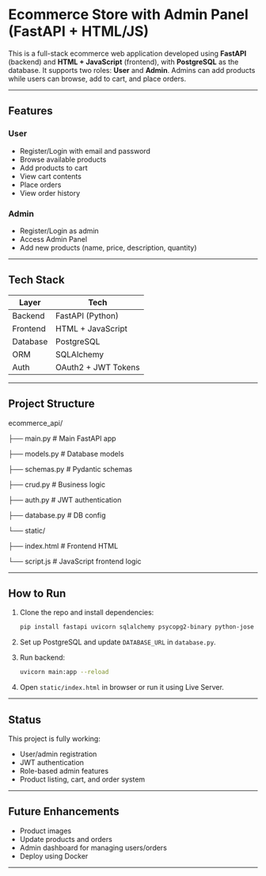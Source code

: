 # Ecommerce Store with Admin Panel (FastAPI + HTML/JS)

This is a full-stack ecommerce web application developed using **FastAPI** (backend) and **HTML + JavaScript** (frontend), with **PostgreSQL** as the database. It supports two roles: **User** and **Admin**. Admins can add products while users can browse, add to cart, and place orders.

---

## Features

### User
- Register/Login with email and password
- Browse available products
- Add products to cart
- View cart contents
- Place orders
- View order history

### Admin
- Register/Login as admin
- Access Admin Panel
- Add new products (name, price, description, quantity)

---

##  Tech Stack

| Layer      | Tech                       |
|------------|----------------------------|
| Backend    | FastAPI (Python)           |
| Frontend   | HTML + JavaScript          |
| Database   | PostgreSQL                 |
| ORM        | SQLAlchemy                 |
| Auth       | OAuth2 + JWT Tokens        |

---

##  Project Structure

ecommerce_api/

├── main.py # Main FastAPI app

├── models.py # Database models

├── schemas.py # Pydantic schemas

├── crud.py # Business logic

├── auth.py # JWT authentication

├── database.py # DB config

└── static/

├── index.html # Frontend HTML

└── script.js # JavaScript frontend logic


---

##  How to Run

1. Clone the repo and install dependencies:
    ```bash
    pip install fastapi uvicorn sqlalchemy psycopg2-binary python-jose passlib[bcrypt]
    ```

2. Set up PostgreSQL and update `DATABASE_URL` in `database.py`.

3. Run backend:
    ```bash
    uvicorn main:app --reload
    ```

4. Open `static/index.html` in browser or run it using Live Server.

---

##  Status

This project is fully working:
- User/admin registration
- JWT authentication
- Role-based admin features
- Product listing, cart, and order system

---

## Future Enhancements

- Product images
- Update products and orders
- Admin dashboard for managing users/orders
- Deploy using Docker

---

